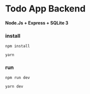 # Todo App Backend
#### Node.Js + Express + SQLite 3

### install
```
npm install
```

```
yarn
```

### run
```
npm run dev
```

```
yarn dev
```